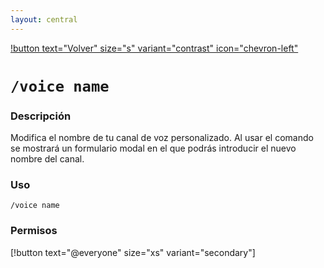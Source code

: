```yaml
---
layout: central
---
```


[!button text="Volver" size="s" variant="contrast" icon="chevron-left"](../voice.md)
# `/voice name`
### Descripción
Modifica el nombre de tu canal de voz personalizado. Al usar el comando se mostrará un formulario modal en el que podrás introducir el nuevo nombre del canal.

### Uso

```
/voice name
```

### Permisos
[!button text="@everyone" size="xs" variant="secondary"]